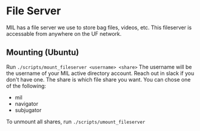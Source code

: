 # File Server
MIL has a file server we use to store bag files, videos, etc.
This fileserver is accessable from anywhere on the UF network.

## Mounting (Ubuntu)
Run `./scripts/mount_fileserver <username> <share>`
The username will be the username of your MIL active directory account. Reach out in slack if you don't have one.
The share is which file share you want. You can chose one of the following:

* mil
* navigator
* subjugator

To unmount all shares, run `./scripts/umount_fileserver`
